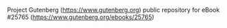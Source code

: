 Project Gutenberg (https://www.gutenberg.org) public repository for eBook #25765 (https://www.gutenberg.org/ebooks/25765)
